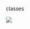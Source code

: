 classes

[![](https://mermaid.ink/img/pako:eNqVVV9r2zAQ_yrCpZCwBNblIUUbhZFsUOigJNsehl-u0jkRk3WeJGcrJZ9mD4XCPkW-2BTbceQ0W6gf_Ofud7_f3ekkPySCJCY8OT9nUwULCzkwiWyiwTl0rDdHu1KbR9oav6KR4PosNakRW0ATkRoWLqksCq_IsJtZbQmck8AnK8b3hUWHxsPmcfObakBFwiZkvCWt0bKH2r69XhWWBDoH9halktTrR74VWpUpEXywgDywtu71UWkdsM90a96qQIEdaYsL5bw9Lg1ayUPPMdUp5Zs_Rh2R7GgpydncW2UWXRGynH3UBD7GejSOs5uQ3Ltrj_lV5BOgRanBfiYPutfvBK_jHLaBpzP4UYLxoVCJnF0b31kXFPTFKA9W0TGZThdu0bqQ7ubJCAXPWzHDgpzyZO87KTnQq7bHRfXgTUS8FnTncYfaV9HfQdus2rxmqEGEEa1nxtX2aP6Gw6uDseCsdE3eXcceGjDCqhOgqFDOqvJifAWsFoazcI9dUWBXkowrtYeoug_OK00u2r9Rw6eYbWN2lWZKa36GF9k4Gw3CrNN35Gej0e59-FNJv-Rvil9vDzhcU1pNEMIv5d2LCCTloEwTLy9wnI1fFG_3DWlyeJ1dZtkpjrZL9WlgQhPB1aydPsXjsO_Xv8-Nph9Hdnm1nnW1_x38fUGpSQZJjjaEyHAmVzsiTfwSc0wTHl4lZhAWPU1Ssw5QKD3N741IuLclDhJL5WKZ8Ay0C19lIcFjc0a31gLMN6L9d8gmSH-q_wLVz2D9FxqR_Zg?type=png)](https://mermaid.live/edit#pako:eNqVVV9r2zAQ_yrCpZCwBNblIUUbhZFsUOigJNsehl-u0jkRk3WeJGcrJZ9mD4XCPkW-2BTbceQ0W6gf_Ofud7_f3ekkPySCJCY8OT9nUwULCzkwiWyiwTl0rDdHu1KbR9oav6KR4PosNakRW0ATkRoWLqksCq_IsJtZbQmck8AnK8b3hUWHxsPmcfObakBFwiZkvCWt0bKH2r69XhWWBDoH9halktTrR74VWpUpEXywgDywtu71UWkdsM90a96qQIEdaYsL5bw9Lg1ayUPPMdUp5Zs_Rh2R7GgpydncW2UWXRGynH3UBD7GejSOs5uQ3Ltrj_lV5BOgRanBfiYPutfvBK_jHLaBpzP4UYLxoVCJnF0b31kXFPTFKA9W0TGZThdu0bqQ7ubJCAXPWzHDgpzyZO87KTnQq7bHRfXgTUS8FnTncYfaV9HfQdus2rxmqEGEEa1nxtX2aP6Gw6uDseCsdE3eXcceGjDCqhOgqFDOqvJifAWsFoazcI9dUWBXkowrtYeoug_OK00u2r9Rw6eYbWN2lWZKa36GF9k4Gw3CrNN35Gej0e59-FNJv-Rvil9vDzhcU1pNEMIv5d2LCCTloEwTLy9wnI1fFG_3DWlyeJ1dZtkpjrZL9WlgQhPB1aydPsXjsO_Xv8-Nph9Hdnm1nnW1_x38fUGpSQZJjjaEyHAmVzsiTfwSc0wTHl4lZhAWPU1Ssw5QKD3N741IuLclDhJL5WKZ8Ay0C19lIcFjc0a31gLMN6L9d8gmSH-q_wLVz2D9FxqR_Zg)
